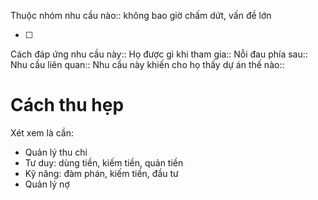 Thuộc nhóm nhu cầu nào:: không bao giờ chấm dứt, vấn đề lớn

- [ ] 
Cách đáp ứng nhu cầu này:: 
Họ được gì khi tham gia:: 
Nỗi đau phía sau:: 
Nhu cầu liên quan:: 
Nhu cầu này khiến cho họ thấy dự án thế nào:: 

# Cách thu hẹp
Xét xem là cần:
 - Quản lý thu chi
 - Tư duy: dùng tiền, kiếm tiền, quản tiền
 - Kỹ năng: đàm phán, kiếm tiền, đầu tư
 - Quản lý nợ